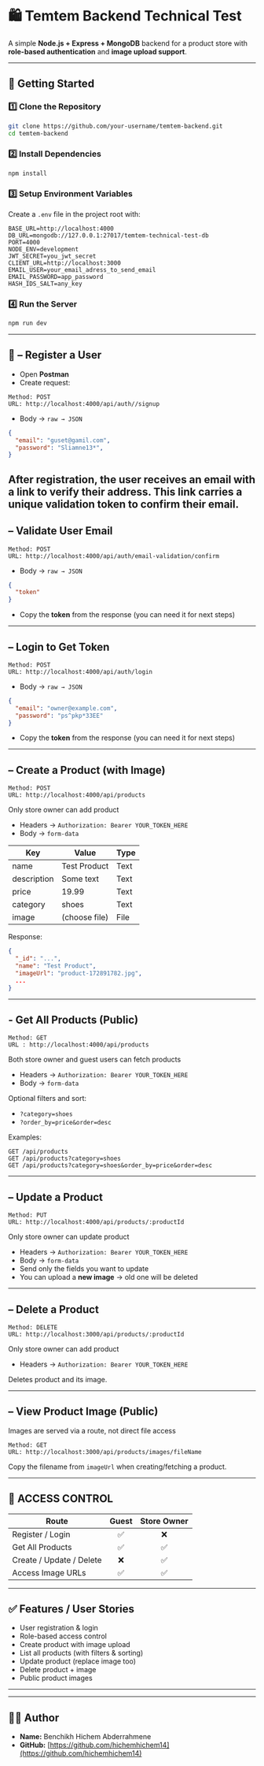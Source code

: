 # 🛍️ Temtem Backend Technical Test

A simple **Node.js + Express + MongoDB** backend for a product store with **role-based authentication** and **image upload support**.

---

## 🚀 Getting Started

### 1️⃣ Clone the Repository

```bash
git clone https://github.com/your-username/temtem-backend.git
cd temtem-backend
```

### 2️⃣ Install Dependencies

```bash
npm install
```

### 3️⃣ Setup Environment Variables

Create a `.env` file in the project root with:

```env
BASE_URL=http://localhost:4000
DB_URL=mongodb://127.0.0.1:27017/temtem-technical-test-db
PORT=4000
NODE_ENV=development
JWT_SECRET=you_jwt_secret
CLIENT_URL=http://localhost:3000
EMAIL_USER=your_email_adress_to_send_email
EMAIL_PASSWORD=app_password
HASH_IDS_SALT=any_key
```

### 4️⃣ Run the Server

```bash
npm run dev
```

---

## 👤 – Register a User

- Open **Postman**
- Create request:

```
Method: POST
URL: http://localhost:4000/api/auth//signup
```

- Body → `raw → JSON`

```json
{
  "email": "guset@gamil.com",
  "password": "Sliamne13*",
}
```
After registration, the user receives an email with a link to verify their address. This link carries a unique validation token to confirm their email.
---


## – Validate User Email

```
Method: POST
URL: http://localhost:4000/api/auth/email-validation/confirm
```

- Body → `raw → JSON`

```json
{
  "token"
}
```
- Copy the **token** from the response (you can need it for next steps)

---


## – Login to Get Token

```
Method: POST
URL: http://localhost:4000/api/auth/login
```

- Body → `raw → JSON`

```json
{
  "email": "owner@example.com",
  "password": "ps^pkp*33EE"
}
```
- Copy the **token** from the response (you can need it for next steps)

---

## – Create a Product (with Image)

```
Method: POST
URL: http://localhost:4000/api/products
```
Only store owner can add product

- Headers → `Authorization: Bearer YOUR_TOKEN_HERE`
- Body → `form-data`

| Key         | Value          | Type |
|-------------|---------------|------|
| name        | Test Product   | Text |
| description | Some text      | Text |
| price       | 19.99          | Text |
| category    | shoes          | Text |
| image       | (choose file)  | File |

Response:

```json
{
  "_id": "...",
  "name": "Test Product",
  "imageUrl": "product-172891782.jpg",
  ...
}
```

---

## - Get All Products (Public)

```
Method: GET
URL : http://localhost:4000/api/products
```
Both store owner and guest users can fetch products

- Headers → `Authorization: Bearer YOUR_TOKEN_HERE`
- Body → `form-data`

Optional filters and sort:

- `?category=shoes`
- `?order_by=price&order=desc`

Examples:

```
GET /api/products
GET /api/products?category=shoes
GET /api/products?category=shoes&order_by=price&order=desc
```
---

## – Update a Product

```
Method: PUT
URL: http://localhost:4000/api/products/:productId
```
Only store owner can update product

- Headers → `Authorization: Bearer YOUR_TOKEN_HERE`
- Body → `form-data`
- Send only the fields you want to update
- You can upload a **new image** → old one will be deleted

---

## – Delete a Product

```
Method: DELETE
URL: http://localhost:3000/api/products/:productId
```
Only store owner can add product

- Headers → `Authorization: Bearer YOUR_TOKEN_HERE`

Deletes product and its image.

---

## – View Product Image (Public)

Images are served via a route, not direct file access
```
Method: GET
URL: http://localhost:3000/api/products/images/fileName

```

Copy the filename from `imageUrl` when creating/fetching a product.

---

## 🔐 ACCESS CONTROL

| Route                  | Guest | Store Owner |
|-------------------------|:-----:|:-----------:|
| Register / Login        |  ✅   | ❌        |
| Get All Products        |  ✅   | ✅          |
| Create / Update / Delete|  ❌   | ✅          |
| Access Image URLs       |  ✅   | ✅          |

---

## ✅ Features / User Stories

- User registration & login
- Role-based access control
- Create product with image upload
- List all products (with filters & sorting)
- Update product (replace image too)
- Delete product + image
- Public product images

---

---

## 👨‍💻 Author

- **Name:** Benchikh Hichem Abderrahmene
- **GitHub:** [https://github.com/hichemhichem14](https://github.com/hichemhichem14)

